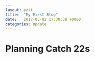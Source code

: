 ```yaml
---
layout: post
title:  "My First Blog"
date:   2017-03-03 17:30:38 +0000
categories: update
---
```


# Planning Catch 22s
